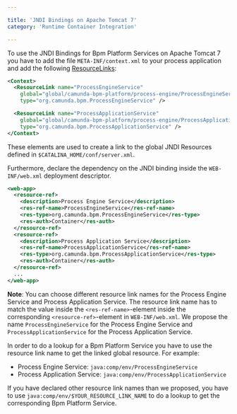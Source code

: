 ```yaml
---

title: 'JNDI Bindings on Apache Tomcat 7'
category: 'Runtime Container Integration'

---
```


To use the JNDI Bindings for Bpm Platform Services on Apache Tomcat 7 you have to add the file `META-INF/context.xml` to your process application and add the following [ResourceLinks](http://tomcat.apache.org/tomcat-7.0-doc/config/context.html#Resource_Links):

```xml
<Context>
  <ResourceLink name="ProcessEngineService"
    global="global/camunda-bpm-platform/process-engine/ProcessEngineService!org.camunda.bpm.ProcessEngineService"
    type="org.camunda.bpm.ProcessEngineService" />

  <ResourceLink name="ProcessApplicationService"
    global="global/camunda-bpm-platform/process-engine/ProcessApplicationService!org.camunda.bpm.ProcessApplicationService"
    type="org.camunda.bpm.ProcessApplicationService" />
</Context>
```

These elements are used to create a link to the global JNDI Resources defined in `$CATALINA_HOME/conf/server.xml`.

Furthermore, declare the dependency on the JNDI binding inside the `WEB-INF/web.xml` deployment descriptor.

```xml
<web-app>
  <resource-ref>
    <description>Process Engine Service</description>
    <res-ref-name>ProcessEngineService</res-ref-name>
    <res-type>org.camunda.bpm.ProcessEngineService</res-type>
    <res-auth>Container</res-auth>
  </resource-ref>
  <resource-ref>
    <description>Process Application Service</description>
    <res-ref-name>ProcessApplicationService</res-ref-name>
    <res-type>org.camunda.bpm.ProcessApplicationService</res-type>
    <res-auth>Container</res-auth>
  </resource-ref>
  ...
</web-app>
```

**Note**: You can choose different resource link names for the Process Engine Service and Process Application Service. The resource link name has to match the value inside the `<res-ref-name>`-element inside the corresponding `<resource-ref>`-element in `WEB-INF/web.xml`. We propose the name `ProcessEngineService` for the Process Engine Service and `ProcessApplicationService` for the Process Application Service.

In order to do a lookup for a Bpm Platform Service you have to use the resource link name to get the linked global resource. For example:

* Process Engine Service: `java:comp/env/ProcessEngineService`
* Process Application Service: `java:comp/env/ProcessApplicationService`

If you have declared other resource link names than we proposed, you have to use `java:comp/env/$YOUR_RESOURCE_LINK_NAME` to do a lookup to get the corresponding Bpm Platform Service.